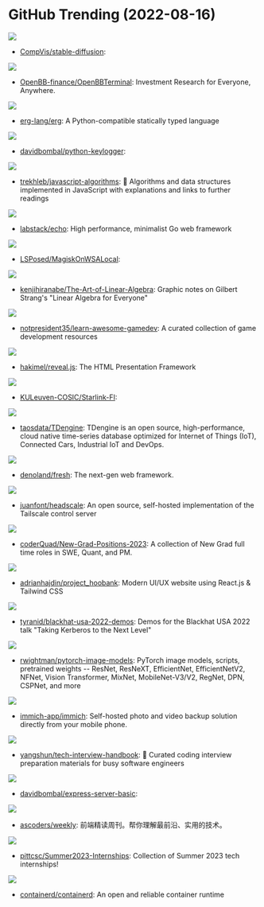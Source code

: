 # GitHub Trending (2022-08-16)

![](https://img.shields.io/badge/Jupyter%20Notebook-New%20552-green?style=flat-square&logo=appveyor)
- [CompVis/stable-diffusion](https://github.com/CompVis/stable-diffusion): 

![](https://img.shields.io/badge/Python-New%20169-green?style=flat-square&logo=appveyor)
- [OpenBB-finance/OpenBBTerminal](https://github.com/OpenBB-finance/OpenBBTerminal): Investment Research for Everyone, Anywhere.

![](https://img.shields.io/badge/Rust-New%20327-green?style=flat-square&logo=appveyor)
- [erg-lang/erg](https://github.com/erg-lang/erg): A Python-compatible statically typed language

![](https://img.shields.io/badge/Python-New%2040-green?style=flat-square&logo=appveyor)
- [davidbombal/python-keylogger](https://github.com/davidbombal/python-keylogger): 

![](https://img.shields.io/badge/JavaScript-New%20155-green?style=flat-square&logo=appveyor)
- [trekhleb/javascript-algorithms](https://github.com/trekhleb/javascript-algorithms): 📝 Algorithms and data structures implemented in JavaScript with explanations and links to further readings

![](https://img.shields.io/badge/Go-New%2087-green?style=flat-square&logo=appveyor)
- [labstack/echo](https://github.com/labstack/echo): High performance, minimalist Go web framework

![](https://img.shields.io/badge/Shell-New%2094-green?style=flat-square&logo=appveyor)
- [LSPosed/MagiskOnWSALocal](https://github.com/LSPosed/MagiskOnWSALocal): 

![](https://img.shields.io/badge/TeX-New%20442-green?style=flat-square&logo=appveyor)
- [kenjihiranabe/The-Art-of-Linear-Algebra](https://github.com/kenjihiranabe/The-Art-of-Linear-Algebra): Graphic notes on Gilbert Strang's "Linear Algebra for Everyone"

![](https://img.shields.io/badge/none-New%20144-green?style=flat-square&logo=appveyor)
- [notpresident35/learn-awesome-gamedev](https://github.com/notpresident35/learn-awesome-gamedev): A curated collection of game development resources

![](https://img.shields.io/badge/JavaScript-New%20220-green?style=flat-square&logo=appveyor)
- [hakimel/reveal.js](https://github.com/hakimel/reveal.js): The HTML Presentation Framework

![](https://img.shields.io/badge/HTML-New%2059-green?style=flat-square&logo=appveyor)
- [KULeuven-COSIC/Starlink-FI](https://github.com/KULeuven-COSIC/Starlink-FI): 

![](https://img.shields.io/badge/C-New%2016-green?style=flat-square&logo=appveyor)
- [taosdata/TDengine](https://github.com/taosdata/TDengine): TDengine is an open source, high-performance, cloud native time-series database optimized for Internet of Things (IoT), Connected Cars, Industrial IoT and DevOps.

![](https://img.shields.io/badge/TypeScript-New%2038-green?style=flat-square&logo=appveyor)
- [denoland/fresh](https://github.com/denoland/fresh): The next-gen web framework.

![](https://img.shields.io/badge/Go-New%20177-green?style=flat-square&logo=appveyor)
- [juanfont/headscale](https://github.com/juanfont/headscale): An open source, self-hosted implementation of the Tailscale control server

![](https://img.shields.io/badge/none-New%2056-green?style=flat-square&logo=appveyor)
- [coderQuad/New-Grad-Positions-2023](https://github.com/coderQuad/New-Grad-Positions-2023): A collection of New Grad full time roles in SWE, Quant, and PM.

![](https://img.shields.io/badge/JavaScript-New%2040-green?style=flat-square&logo=appveyor)
- [adrianhajdin/project_hoobank](https://github.com/adrianhajdin/project_hoobank): Modern UI/UX website using React.js & Tailwind CSS

![](https://img.shields.io/badge/PowerShell-New%2049-green?style=flat-square&logo=appveyor)
- [tyranid/blackhat-usa-2022-demos](https://github.com/tyranid/blackhat-usa-2022-demos): Demos for the Blackhat USA 2022 talk "Taking Kerberos to the Next Level"

![](https://img.shields.io/badge/Python-New%2022-green?style=flat-square&logo=appveyor)
- [rwightman/pytorch-image-models](https://github.com/rwightman/pytorch-image-models): PyTorch image models, scripts, pretrained weights -- ResNet, ResNeXT, EfficientNet, EfficientNetV2, NFNet, Vision Transformer, MixNet, MobileNet-V3/V2, RegNet, DPN, CSPNet, and more

![](https://img.shields.io/badge/Dart-New%2040-green?style=flat-square&logo=appveyor)
- [immich-app/immich](https://github.com/immich-app/immich): Self-hosted photo and video backup solution directly from your mobile phone.

![](https://img.shields.io/badge/JavaScript-New%2080-green?style=flat-square&logo=appveyor)
- [yangshun/tech-interview-handbook](https://github.com/yangshun/tech-interview-handbook): 💯 Curated coding interview preparation materials for busy software engineers

![](https://img.shields.io/badge/JavaScript-New%2016-green?style=flat-square&logo=appveyor)
- [davidbombal/express-server-basic](https://github.com/davidbombal/express-server-basic): 

![](https://img.shields.io/badge/JavaScript-New%2012-green?style=flat-square&logo=appveyor)
- [ascoders/weekly](https://github.com/ascoders/weekly): 前端精读周刊。帮你理解最前沿、实用的技术。

![](https://img.shields.io/badge/Python-New%20103-green?style=flat-square&logo=appveyor)
- [pittcsc/Summer2023-Internships](https://github.com/pittcsc/Summer2023-Internships): Collection of Summer 2023 tech internships!

![](https://img.shields.io/badge/Go-New%2014-green?style=flat-square&logo=appveyor)
- [containerd/containerd](https://github.com/containerd/containerd): An open and reliable container runtime

